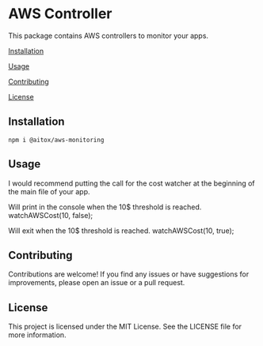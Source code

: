 # AWS Controller

This package contains AWS controllers to monitor your apps.

[Installation](#installation)

[Usage](#usage)

[Contributing](#contributing)

[License](#license)

## Installation

`
npm i @aitox/aws-monitoring
`

## Usage

I would recommend putting the call for the cost watcher at the beginning of the main file of your app. 

Will print in the console when the 10$ threshold is reached.
watchAWSCost(10, false);

Will exit when the 10$ threshold is reached.
watchAWSCost(10, true);

## Contributing

Contributions are welcome! If you find any issues or have suggestions for improvements, please open an issue or a pull request.

## License

This project is licensed under the MIT License. See the LICENSE file for more information.
